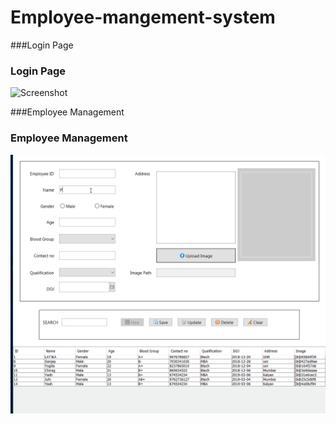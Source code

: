 # Employee-mangement-system

###Login Page
### Login Page
![Screenshot]()

###Employee Management
### Employee Management
![Screenshot](https://github.com/Yogita-Jethani/Employee-mangement-system/blob/master/Employee%20Mangement.gif)
